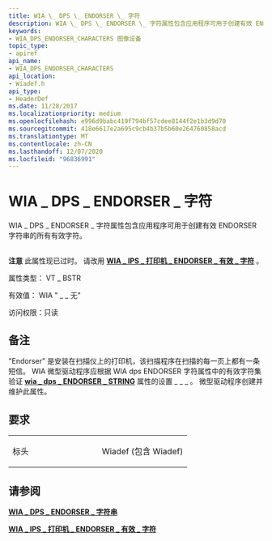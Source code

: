 ```yaml
---
title: WIA \_ DPS \_ ENDORSER \_ 字符
description: WIA \_ DPS \_ ENDORSER \_ 字符属性包含应用程序可用于创建有效 ENDORSER 字符串的所有有效字符。
keywords:
- WIA_DPS_ENDORSER_CHARACTERS 图像设备
topic_type:
- apiref
api_name:
- WIA_DPS_ENDORSER_CHARACTERS
api_location:
- Wiadef.h
api_type:
- HeaderDef
ms.date: 11/28/2017
ms.localizationpriority: medium
ms.openlocfilehash: e996d9babc419f794bf57cdee8144f2e1b3d9d70
ms.sourcegitcommit: 418e6617e2a695c9cb4b37b5b60e264760858acd
ms.translationtype: MT
ms.contentlocale: zh-CN
ms.lasthandoff: 12/07/2020
ms.locfileid: "96836991"
---
```

# <a name="wia_dps_endorser_characters"></a>WIA \_ DPS \_ ENDORSER \_ 字符


WIA \_ DPS \_ ENDORSER \_ 字符属性包含应用程序可用于创建有效 ENDORSER 字符串的所有有效字符。

## <span id="ddk_wia_dps_endorser_characters_si"></span><span id="DDK_WIA_DPS_ENDORSER_CHARACTERS_SI"></span>


**注意**  此属性现已过时。 请改用 [**WIA \_ IPS \_ 打印机 \_ ENDORSER \_ 有效 \_ 字符**](wia-ips-printer-endorser-valid-characters.md) 。

 

属性类型： VT \_ BSTR

有效值： WIA " \_ \_ 无"

访问权限：只读

<a name="remarks"></a>备注
-------

"Endorser" 是安装在扫描仪上的打印机，该扫描程序在扫描的每一页上都有一条短信。 WIA 微型驱动程序应根据 WIA dps ENDORSER 字符属性中的有效字符集验证 [**wia \_ dps \_ ENDORSER \_ STRING**](wia-dps-endorser-string.md) 属性的设置 \_ \_ \_ 。 微型驱动程序创建并维护此属性。

<a name="requirements"></a>要求
------------

<table>
<colgroup>
<col width="50%" />
<col width="50%" />
</colgroup>
<tbody>
<tr class="odd">
<td><p>标头</p></td>
<td>Wiadef (包含 Wiadef) </td>
</tr>
</tbody>
</table>

## <a name="see-also"></a>请参阅


[**WIA \_ DPS \_ ENDORSER \_ 字符串**](wia-dps-endorser-string.md)

[**WIA \_ IPS \_ 打印机 \_ ENDORSER \_ 有效 \_ 字符**](wia-ips-printer-endorser-valid-characters.md)

 

 






